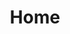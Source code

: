 ---
home: true
layout: BlogHome
icon: home
title: Home
heroImage: #
heroText: Polaris
tagline:
heroFullScreen: false
# projects:
#   - icon: project
#     name: Daftar Anime
#     desc: Daftar Seluruh Anime
#     link: /daftar-anime/

#   - icon: clock
#     name: Jadwal Release
#     desc: Jadwal Release Anime Terbaru
#     link: /jadwal-release/

#   - icon: film
#     name: Movie
#     desc: Anime - Movie
#     link: /anime/movie/

---